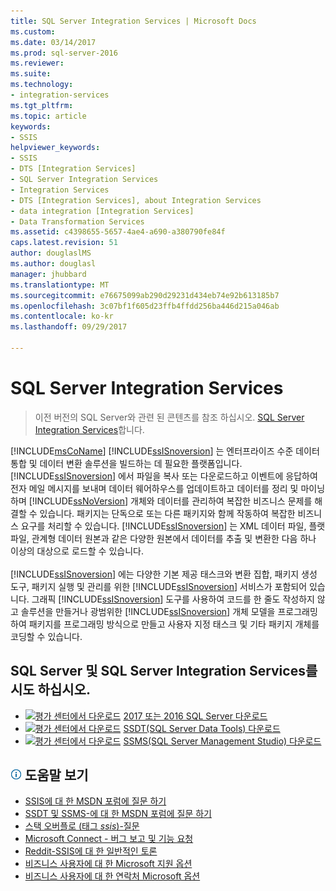 ```yaml
---
title: SQL Server Integration Services | Microsoft Docs
ms.custom: 
ms.date: 03/14/2017
ms.prod: sql-server-2016
ms.reviewer: 
ms.suite: 
ms.technology:
- integration-services
ms.tgt_pltfrm: 
ms.topic: article
keywords:
- SSIS
helpviewer_keywords:
- SSIS
- DTS [Integration Services]
- SQL Server Integration Services
- Integration Services
- DTS [Integration Services], about Integration Services
- data integration [Integration Services]
- Data Transformation Services
ms.assetid: c4398655-5657-4ae4-a690-a380790fe84f
caps.latest.revision: 51
author: douglaslMS
ms.author: douglasl
manager: jhubbard
ms.translationtype: MT
ms.sourcegitcommit: e76675099ab290d29231d434eb74e92b613185b7
ms.openlocfilehash: 3c07bf1f605d23ffb4ffdd256ba446d215a046ab
ms.contentlocale: ko-kr
ms.lasthandoff: 09/29/2017

---
```

# <a name="sql-server-integration-services"></a>SQL Server Integration Services

 > 이전 버전의 SQL Server와 관련 된 콘텐츠를 참조 하십시오. [SQL Server Integration Services](https://msdn.microsoft.com/en-US/library/ms141026(SQL.120).aspx)합니다.

[!INCLUDE[msCoName](../includes/msconame-md.md)] [!INCLUDE[ssISnoversion](../includes/ssisnoversion-md.md)] 는 엔터프라이즈 수준 데이터 통합 및 데이터 변환 솔루션을 빌드하는 데 필요한 플랫폼입니다. [!INCLUDE[ssISnoversion](../includes/ssisnoversion-md.md)] 에서 파일을 복사 또는 다운로드하고 이벤트에 응답하여 전자 메일 메시지를 보내며 데이터 웨어하우스를 업데이트하고 데이터를 정리 및 마이닝하며 [!INCLUDE[ssNoVersion](../includes/ssnoversion-md.md)] 개체와 데이터를 관리하여 복잡한 비즈니스 문제를 해결할 수 있습니다. 패키지는 단독으로 또는 다른 패키지와 함께 작동하여 복잡한 비즈니스 요구를 처리할 수 있습니다. [!INCLUDE[ssISnoversion](../includes/ssisnoversion-md.md)] 는 XML 데이터 파일, 플랫 파일, 관계형 데이터 원본과 같은 다양한 원본에서 데이터를 추출 및 변환한 다음 하나 이상의 대상으로 로드할 수 있습니다.<br /><br /> [!INCLUDE[ssISnoversion](../includes/ssisnoversion-md.md)] 에는 다양한 기본 제공 태스크와 변환 집합, 패키지 생성 도구, 패키지 실행 및 관리를 위한 [!INCLUDE[ssISnoversion](../includes/ssisnoversion-md.md)] 서비스가 포함되어 있습니다. 그래픽 [!INCLUDE[ssISnoversion](../includes/ssisnoversion-md.md)] 도구를 사용하여 코드를 한 줄도 작성하지 않고 솔루션을 만들거나 광범위한 [!INCLUDE[ssISnoversion](../includes/ssisnoversion-md.md)] 개체 모델을 프로그래밍하여 패키지를 프로그래밍 방식으로 만들고 사용자 지정 태스크 및 기타 패키지 개체를 코딩할 수 있습니다.

## <a name="try-sql-server-and-sql-server-integration-services"></a>SQL Server 및 SQL Server Integration Services를 시도 하십시오.
- [![평가 센터에서 다운로드](../includes/media/download2.png)](http://go.microsoft.com/fwlink/?LinkID=829477) [2017 또는 2016 SQL Server 다운로드](https://www.microsoft.com/evalcenter/evaluate-sql-server)
- [![평가 센터에서 다운로드](../includes/media/download2.png)](../ssdt/download-sql-server-data-tools-ssdt.md) [SSDT(SQL Server Data Tools) 다운로드](../ssdt/download-sql-server-data-tools-ssdt.md)
- [![평가 센터에서 다운로드](../includes/media/download2.png)](../ssms/download-sql-server-management-studio-ssms.md) [SSMS(SQL Server Management Studio) 다운로드](../ssms/download-sql-server-management-studio-ssms.md)

##  <a name="infotipsql-servermediainfo-tippng-get-help"></a>![info_tip](../sql-server/media/info-tip.png) 도움말 보기
 
- [SSIS에 대 한 MSDN 포럼에 질문 하기](https://social.msdn.microsoft.com/Forums/en-us/home?forum=sqlintegrationservices)
- [SSDT 및 SSMS-에 대 한 MSDN 포럼에 질문 하기](https://social.msdn.microsoft.com/Forums/en-US/home?forum=sqltool)
- [스택 오버플로 (태그 *ssis*)-질문](http://stackoverflow.com/questions/tagged/ssis)
- [Microsoft Connect - 버그 보고 및 기능 요청](https://connect.microsoft.com/SQLServer/Feedback)
- [Reddit-SSIS에 대 한 일반적인 토론](https://www.reddit.com/r/SQLServer/search?q=ssis&restrict_sr=on)
- [비즈니스 사용자에 대 한 Microsoft 지원 옵션](https://support.microsoft.com/gp/support-options-for-business)
- [비즈니스 사용자에 대 한 연락처 Microsoft 옵션](https://support.microsoft.com/gp/contactus81?Audience=Commercial)

